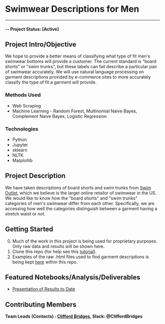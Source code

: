 # Swimwear Descriptions for Men

---

#### -- Project Status: [Active]

## Project Intro/Objective
We hope to provide a better means of classifying  what type of fit men's swimwear bottoms will provide a customer. 
The current standard is "board shorts" or "swim trunks", but these labels can fail describe a particular pair of swimwear accurately. 
We will use natural language processing on garment descriptions provided by e-commerce sites to more accurately classify the type of fit a garment will provide.

### Methods Used
* Web Scraping
* Machine Learning - Random Forest, Multinomial Naive Bayes, Complement Naive Bayes, Logistic Regression

### Technologies
* Python
* Jupyter
* sklearn
* NLTK
* Matplotlib

## Project Description
We have taken descriptions of board shorts and swim trunks from [Swim Outlet](https://www.swimoutlet.com/), which we believe is the larget online retailor of swimwear in the US. 
We would like to know how the "board shorts" and "swim trunks" categories of men's swimwear differ from each other. 
Specifically, we are accessing how well the categories distinguish between a garment having a stretch waist or not. 

## Getting Started
0. Much of the work in this project is being used for proprietary purposes. Only raw data and results will be shown here.
1. Clone this repo (for help see this [tutorial](https://help.github.com/articles/cloning-a-repository/)).
2. Examples of the raw .html files used to find garment descriptions is being kept [here](https://github.com/CliffordBridges/swimwear-descriptions-for-men/blob/master/data/raw/Rhythm_Honolulu_Beach_Short.html) within this repo.

## Featured Notebooks/Analysis/Deliverables
* [Presentation of Results to Date](https://github.com/CliffordBridges/swimwear-descriptions-for-men/blob/master/results/presentation/presentation.pdf)

## Contributing Members

**Team Leads (Contacts) : [Clifford Bridges](https://github.com/CliffordBridges), Slack: @CliffordBridges**

